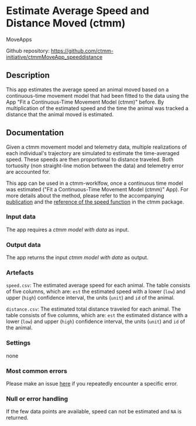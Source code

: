 # Estimate Average Speed and Distance Moved (ctmm)

MoveApps

Github repository: https://github.com/ctmm-initiative/ctmmMoveApp_speeddistance

## Description
This app estimates the average speed an animal moved based on a continuous-time movement model that had been fitted to the data using the App "Fit a Continuous-Time Movement Model (ctmm)" before. By multiplication of the estimated speed and the time the animal was tracked a distance that the animal moved is estimated.

## Documentation
Given a ctmm movement model and telemetry data, multiple realizations of each individual's trajectory are simulated to estimate the time-averaged speed. These speeds are then proportional to distance traveled. Both tortuosity (non straight-line motion between the data) and telemetry error are accounted for.

This app can be used in a ctmm-worklfow, once a continuous time model was estimated ("Fit a Continuous-Time Movement Model (ctmm)" App). For more details about the method, please refer to the accompanying [publication](https://movementecologyjournal.biomedcentral.com/articles/10.1186/s40462-019-0177-1) and the [reference of the speed function](https://rdrr.io/cran/ctmm/man/speed.html) in the ctmm package. 

### Input data
The app requires a *ctmm model with data* as input. 

### Output data
The app returns the input *ctmm model with data* as output. 

### Artefacts

`speed.csv`: The estimated average speed for each animal. The table consists of five columns, which are: `est` the estimated speed with a lower (`low`) and upper (`high`) confidence interval, the units (`unit`) and `id` of the animal. 

`distance.csv`: The estimated total distance traveled for each animal. The table consists of five columns, which are: `est` the estimated distance with a lower (`low`) and upper (`high`) confidence interval, the units (`unit`) and `id` of the animal. 


### Settings 
none

### Most common errors
Please make an issue [here](https://github.com/ctmm-initiative/ctmmMoveApp_speeddistance/issues) if you repeatedly encounter a specific error.

### Null or error handling
If the few data points are available, speed can not be estimated and `NA` is returned. 
